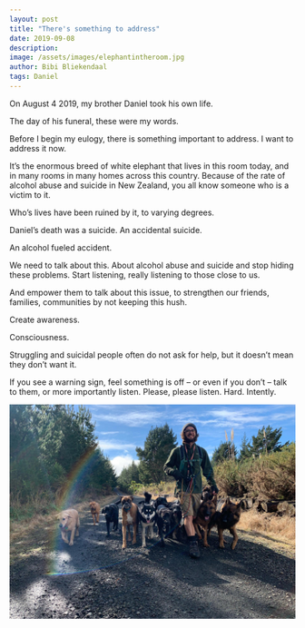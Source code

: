 ```yaml
---
layout: post
title: "There's something to address"
date: 2019-09-08
description:
image: /assets/images/elephantintheroom.jpg
author: Bibi Bliekendaal
tags: Daniel
---
```


On August 4 2019, my brother Daniel took his own life. 

The day of his funeral, these were my words. 



Before I begin my eulogy, there is something important to address. I want to address it now.

It’s the enormous breed of white elephant that lives in this room today, and in many rooms in many homes across this country. Because of the rate of alcohol abuse and suicide in New Zealand, you all know someone who is a victim to it.

Who’s lives have been ruined by it, to varying degrees.

Daniel’s death was a suicide. An accidental suicide.

An alcohol fueled accident.

We need to talk about this. About alcohol abuse and suicide and stop hiding these problems. Start listening, really listening to those close to us.

And empower them to talk about this issue, to strengthen our friends, families, communities by not keeping this hush. 

Create awareness. 

Consciousness.

Struggling and suicidal people often do not ask for help, but it doesn’t mean they don’t want it. 

If you see a warning sign, feel something is off – or even if you don’t – talk to them, or more importantly listen. Please, please listen. Hard. Intently. 

![Placeholder](/assets/images/daniel_photo1.jpg#full)